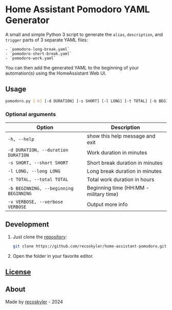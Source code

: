# Home Assistant Pomodoro YAML Generator

A small and simple Python 3 script to generate the `alias`, `description`, and `trigger` parts of 3 separate YAML files:

    - `pomodoro-long-break.yaml`
    - `pomodoro-short-break.yaml`
    - `pomodoro-work.yaml`

You can then add the generated YAML to the beginning of your automation(s) using the HomeAssistant Web UI.

## Usage

```bash
pomodoro.py [-h] [-d DURATION] [-s SHORT] [-l LONG] [-t TOTAL] [-b BEGINNING] [-v VERBOSE]
```

### Optional arguments

|Option|Description|
|---|---|
`-h, --help` | show this help message and exit
`-d DURATION, --duration DURATION` |Work duration in minutes
`-s SHORT, --short SHORT` | Short break duration in minutes
`-l LONG, --long LONG` |Long break duration in minutes
`-t TOTAL, --total TOTAL`|Total work duration in hours
`-b BEGINNING, --beginning BEGINNING`|Beginning time (HH:MM - military time)
`-v VERBOSE, --verbose VERBOSE`|Output more info

## Development

1. Just clone the [repository](https://github.com/recoskyler/home-assistant-pomodoro.git):

    ```bash
    git clone https://github.com/recoskyler/home-assistant-pomodoro.git
    ```

2. Open the folder in your favorite editor.

## [License](https://github.com/recoskyler/home-assistant-pomodoro/blob/main/LICENSE)

## About

Made by [recoskyler](https://github.com/recoskyler) - 2024
